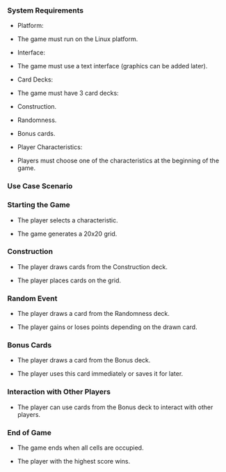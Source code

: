 ### System Requirements

- Platform:

- The game must run on the Linux platform.

- Interface:

- The game must use a text interface (graphics can be added later).

- Card Decks:

- The game must have 3 card decks:

- Construction.

- Randomness.

- Bonus cards.

- Player Characteristics:

- Players must choose one of the characteristics at the beginning of the game.

### Use Case Scenario

### Starting the Game

- The player selects a characteristic.

- The game generates a 20x20 grid.

### Construction

- The player draws cards from the Construction deck.

- The player places cards on the grid.

### Random Event

- The player draws a card from the Randomness deck.

- The player gains or loses points depending on the drawn card.

### Bonus Cards

- The player draws a card from the Bonus deck.

- The player uses this card immediately or saves it for later.

### Interaction with Other Players

- The player can use cards from the Bonus deck to interact with other players.

### End of Game

- The game ends when all cells are occupied.

- The player with the highest score wins.
